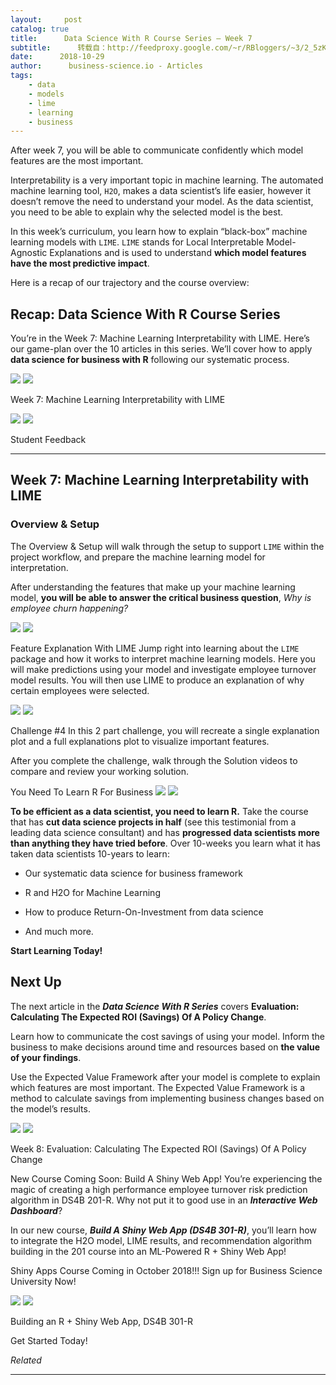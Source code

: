 ```yaml
---
layout:     post
catalog: true
title:      Data Science With R Course Series – Week 7
subtitle:      转载自：http://feedproxy.google.com/~r/RBloggers/~3/2_5zK9b6rqw/
date:      2018-10-29
author:      business-science.io - Articles
tags:
    - data
    - models
    - lime
    - learning
    - business
---
```






After week 7, you will be able to communicate confidently which model features are the most important.

Interpretability is a very important topic in machine learning. The automated machine learning tool, `H2O`, makes a data scientist’s life easier, however it doesn’t remove the need to understand your model. As the data scientist, you need to be able to explain why the selected model is the best.

In this week’s curriculum, you learn how to explain “black-box” machine learning models with `LIME`. `LIME` stands for Local Interpretable Model-Agnostic Explanations and is used to understand **which model features have the most predictive impact**.


Here is a recap of our trajectory and the course overview:

## Recap: Data Science With R Course Series

You’re in the Week 7: Machine Learning Interpretability with LIME. Here’s our game-plan over the 10 articles in this series. We’ll cover how to apply **data science for business with R** following our systematic process.


![](https://i1.wp.com/www.business-science.io/assets/2018-10-29-data-science-with-R-7/system_week7.png?w=456)
![](https://i1.wp.com/www.business-science.io/assets/2018-10-29-data-science-with-R-7/system_week7.png?w=456)



Week 7: Machine Learning Interpretability with LIME



![](https://i1.wp.com/www.business-science.io/assets/2018-10-22-data-science-with-R-6/course_testimonial.png?w=456)
![](https://i1.wp.com/www.business-science.io/assets/2018-10-22-data-science-with-R-6/course_testimonial.png?w=456)



Student Feedback

---

## Week 7: Machine Learning Interpretability with LIME

### Overview & Setup

The Overview & Setup will walk through the setup to support `LIME` within the project workflow, and prepare the machine learning model for interpretation.

After understanding the features that make up your machine learning model, **you will be able to answer the critical business question**, *Why is employee churn happening?*


![](https://i1.wp.com/www.business-science.io/assets/2018-10-29-data-science-with-R-7/overview.png?w=456)
![](https://i1.wp.com/www.business-science.io/assets/2018-10-29-data-science-with-R-7/overview.png?w=456)




Feature Explanation With LIME
Jump right into learning about the `LIME` package and how it works to interpret machine learning models. Here you will make predictions using your model and investigate employee turnover model results. You will then use LIME to produce an explanation of why certain employees were selected.


![](https://i2.wp.com/www.business-science.io/assets/2018-10-29-data-science-with-R-7/feature_explanation.png?w=456)
![](https://i2.wp.com/www.business-science.io/assets/2018-10-29-data-science-with-R-7/feature_explanation.png?w=456)




Challenge #4
In this 2 part challenge, you will recreate a single explanation plot and a full explanations plot to visualize important features.

After you complete the challenge, walk through the Solution videos to compare and review your working solution.









You Need To Learn R For Business
![](https://i2.wp.com/www.business-science.io/img/course_logo_full_DS4B_201_R.png?w=456)
![](https://i2.wp.com/www.business-science.io/img/course_logo_full_DS4B_201_R.png?w=456)


**To be efficient as a data scientist, you need to learn R.** Take the course that has **cut data science projects in half** (see this testimonial from a leading data science consultant) and has **progressed data scientists more than anything they have tried before**. Over 10-weeks you learn what it has taken data scientists 10-years to learn:

- Our systematic data science for business framework

- R and H2O for Machine Learning

- How to produce Return-On-Investment from data science

- And much more.



**Start Learning Today!**






## Next Up

The next article in the ***Data Science With R Series*** covers **Evaluation: Calculating The Expected ROI (Savings) Of A Policy Change**.

Learn how to communicate the cost savings of using your model. Inform the business to make decisions around time and resources based on **the value of your findings**.

Use the Expected Value Framework after your model is complete to explain which features are most important. The Expected Value Framework is a method to calculate savings from implementing business changes based on the model’s results.


![](https://i0.wp.com/www.business-science.io/assets/2018-10-29-data-science-with-R-7/system_week8.png?w=456)
![](https://i0.wp.com/www.business-science.io/assets/2018-10-29-data-science-with-R-7/system_week8.png?w=456)



Week 8: Evaluation: Calculating The Expected ROI (Savings) Of A Policy Change




New Course Coming Soon: Build A Shiny Web App!
You’re experiencing the magic of creating a high performance employee turnover risk prediction algorithm in DS4B 201-R. Why not put it to good use in an ***Interactive Web Dashboard***?

In our new course, ***Build A Shiny Web App (DS4B 301-R)***, you’ll learn how to integrate the H2O model, LIME results, and recommendation algorithm building in the 201 course into an ML-Powered R + Shiny Web App!


Shiny Apps Course Coming in October 2018!!! Sign up for Business Science University Now!


![](https://i0.wp.com/www.business-science.io/img/hr_301_app.png?w=456)
![](https://i0.wp.com/www.business-science.io/img/hr_301_app.png?w=456)


Building an R + Shiny Web App, DS4B 301-R


Get Started Today!


*Related*








---
